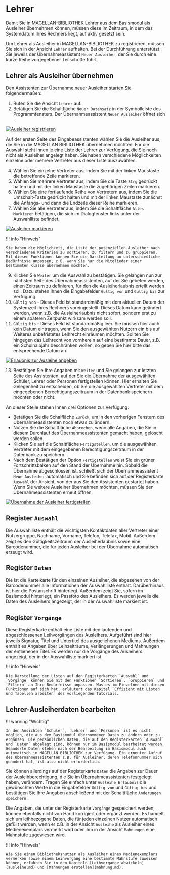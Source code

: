 # Lehrer

[1]:/assets/images/bibliothek/ausleiher_registrieren.png
[2]:/assets/images/bibliothek/ausleiher_markieren.png
[3]:/assets/images/bibliothek/ausleiher_erlaubnis.png
[4]:/assets/images/bibliothek/ausleiher_fertigstellen.png
[5]:/assets/images/bibliothek/schueler01.png

Damit Sie in MAGELLAN-BIBLIOTHEK Lehrer aus dem Basismodul als Ausleiher übernehmen können, müssen diese im Zeitraum, in dem das Systemdatum Ihres Rechners liegt, auf aktiv gesetzt sein.

Um Lehrer als Ausleiher in MAGELLAN-BIBLIOTHEK zu registrieren, müssen Sie sich in der Ansicht `Lehrer` aufhalten. Bei der Durchführung unterstützt Sie jeweils der Übernahmeassistent `Neuer Ausleiher`, der Sie durch eine kurze Reihe vorgegebener Teilschritte führt.

## Lehrer als Ausleiher übernehmen

Den Assistenten zur Übernahme neuer Ausleiher starten Sie folgendermaßen:

1. Rufen Sie die Ansicht `Lehrer` auf.
2. Betätigen Sie die Schaltfläche `Neuer Datensatz` in der Symbolleiste des Programmfensters.
   Der Übernahmeassistent `Neuer Ausleiher` öffnet sich .

[![Ausleiher registrieren][1]][1]

Auf der ersten Seite des Eingabeassistenten wählen Sie die Ausleiher aus, die Sie in die MAGELLAN BIBLIOTHEK übernehmen möchten. Für die Auswahl steht Ihnen je eine Liste der Lehrer zur Verfügung, die Sie noch nicht als Ausleiher angelegt haben. Sie haben verschiedene Möglichkeiten einzelne oder mehrere Vertreter aus dieser Liste auszuwählen.

4. Wählen Sie einzelne Vertreter aus, indem Sie mit der linken Maustaste die betreffende Zeile markieren.
5. Wählen Sie mehrere Vertreter aus, indem Sie die Taste `Strg` gedrückt halten und mit der linken Maustaste die zugehörigen Zeilen markieren.
6. Wählen Sie eine fortlaufende Reihe von Vertretern aus, indem Sie die Umschalt-Taste gedrückt halten und mit der linken Maustaste zunächst die Anfangs- und dann die Endzeile dieser Reihe markieren.
7. Wählen Sie alle Vertreter aus, indem Sie die Schaltfläche `Alles Markieren` betätigen, die sich im Dialogfenster links unter der Auswahlliste befindet.

[![Ausleiher markieren][2]][2]

!!! info "Hinweis"

    Sie haben die Möglichkeit, die Liste der potenziellen Ausleiher nach verschiedenen Kriterien zu sortieren, zu filtern und zu gruppieren. Mit diesen Funktionen können Sie die Darstellung an unterschiedliche Bedürfnisse anpassen, z.B. wenn Sie nur die Mitglieder einer bestimmten Klasse übernehmen möchten.

9. Klicken Sie `Weiter` um die Auswahl zu bestätigen. Sie gelangen nun zur nächsten Seite des Übernahmeassistenten, auf der Sie gebeten werden, einen Zeitraum zu definieren, für den die Ausleiherlaubnis erteilt werden soll. Dazu stehen Ihnen die Eingabefelder `Gültig von` und `Gültig bis` zur Verfügung. 
11. `Gültig von` - Dieses Feld ist standardmäßig mit dem aktuellen Datum der Systemzeit Ihres Rechners voreingestellt. Dieses Datum kann geändert werden, wenn z.B. die Ausleiherlaubnis nicht sofort, sondern erst zu einem späteren Zeitpunkt wirksam werden soll. 
12. `Gültig bis` - Dieses Feld ist standardmäßig leer. Sie müssen hier auch kein Datum eintragen, wenn Sie den ausgewählten Nutzern ein bis auf Weiteres unbefristetes Leihrecht einräumen möchten. Sollten Sie hingegen das Leihrecht von vornherein auf eine bestimmte Dauer, z.B. ein Schulhalbjahr beschränken wollen, so geben Sie hier bitte das entsprechende Datum an.

[![Erlaubnis zur Ausleihe angeben][3]][3]

13. Bestätigen Sie Ihre Angaben mit `Weiter` und Sie gelangen zur letzten Seite des Assistenten, auf der Sie die Übernahme der ausgewählten Schüler, Lehrer oder Personen fertigstellen können. Hier erhalten Sie Gelegenheit zu entscheiden, ob Sie die ausgewählten Vertreter mit dem eingegebenen Berechtigungszeitraum in der Datenbank speichern möchten oder nicht.

An dieser Stelle stehen Ihnen drei Optionen zur Verfügung:

* Betätigen Sie die Schalfläche `Zurück`, um in den vorherigen Fenstern des Übernahmeassistenten noch etwas zu ändern.
* Nutzen Sie die Schaltfläche `Abbrechen`, wenn alle Angaben, die Sie in diesem Durchlauf des Übernahmeassistenten gemacht haben, gelöscht werden sollen.
* Klicken Sie auf die Schaltfläche `Fertigstellen`, um die ausgewählten Vertreter mit dem eingegebenen Berechtigungszeitraum in der Datenbank zu speichern.
* Nach dem Bestätigen der Option `Fertigstellen` weist Sie ein grüner Fortschrittsbalken auf den Stand der Übernahme hin. Sobald die Übernahme abgeschlossen ist, schließt sich der Übernahmeassistent `Neue Ausleiher` automatisch und Sie befinden sich auf der Registerkarte `Auswahl` der Ansicht, von der aus Sie den Assistenten gestartet haben. Wenn Sie weitere Ausleiher übernehmen möchten, müssen Sie den Übernahmeassistenten erneut öffnen.

[![Übernahme der Ausleiher fertigstellen][4]][4]

## Register `Auswahl`

Die Auswahlliste enthält die wichtigsten Kontaktdaten aller Vertreter einer Nutzergruppe, Nachname, Vorname, Telefon, Telefax, Mobil. Außerdem zeigt es den Gültigkeitszeitraum der Ausleiherlaubnis sowie eine Barcodenummer, die für jeden Ausleiher bei der Übernahme automatisch erzeugt wird.

## Register `Daten`

Die ist die Karteikarte für den einzelnen Ausleiher, die abgesehen von der Barcodenummer alle Informationen der Auswahlliste enthält. Darüberhinaus ist hier die Postanschrift hinterlegt. Außerdem zeigt Sie, sofern im Basismodul hinterlegt, ein Passfoto des Ausleihers. Es werden jeweils die Daten des Ausleihers angezeigt, der in der Auswahlliste markiert ist.

## Register `Vorgänge`

Diese Registerkarte enthält eine Liste mit den laufenden und abgeschlossenen Leihvorgängen des Ausleihers. Aufgeführt sind hier jeweils Signatur, Titel und Untertitel des ausgeliehenen Mediums. Außerdem enthält es Angaben über Leihzeiträume, Verlängerungen und Mahnungen der entliehenen Titel. Es werden nur die Vorgänge des Ausleihers angezeigt, der in der Auswahlliste markiert ist.

!!! info "Hinweis"

    Die Darstellung der Listen auf den Registerkarten `Auswahl` und `Vorgänge` können Sie mit den Funktionen `Sortieren`, `Gruppieren` und `Filtern` an Ihre Bedürfnisse anpassen. Was es im Einzelnen mit diesen Funktionen auf sich hat, erläutert das Kapitel `Effizient mit Listen und Tabellen arbeiten` des vorliegenden Tutorials.

## Lehrer-Ausleiherdaten bearbeiten

!!! warning "Wichtig"

    In den Ansichten `Schüler`, `Lehrer` und `Personen` ist es nicht möglich, die aus dem Basismodul übernommenen Daten zu ändern oder zu ergänzen. Die persönlichen Daten, die auf den Registerkarten `Auswahl` und `Daten` abgelegt sind, können nur im Basismodul bearbeitet werden. Geänderte Daten stehen nach der Bearbeitung im Basismodul auch automatisch in MAGELLAN BIBLIOTHEK zur Verfügung. Ein erneuter Aufruf des Übernahmeassistenten z.B. für Ausleiher, deren Telefonnummer sich geändert hat, ist also nicht erforderlich.

Sie können allerdings auf der Registerkarte `Daten` die Angaben zur Dauer der Ausleihberechtigung, die Sie im Übernahmeassistenten festgelegt haben, verändern. Tragen Sie einfach unter `Ausleihe Erlaubnis` die gewünschten Werte in die Eingabefelder `Gültig von` und `Gültig bis` und bestätigen Sie Ihre Angaben abschließend mit der Schaltfläche `Änderungen speichern` .

Die Angaben, die unter der Registerkarte `Vorgänge` gespeichert werden, können ebenfalls nicht von Hand korrigiert oder ergänzt werden. Es handelt sich um leihbezogene Daten, die für jeden einzelnen Nutzer automatisch gefüllt werden, wenn er z.B. in der Ansicht `Ausleihe` als Ausleiher eines Medienexemplars vermerkt wird oder ihm in der Ansicht `Mahnungen` eine Mahnstufe zugewiesen wird.

!!! info "Hinweis"

    Wie Sie einen Bibliotheksnutzer als Ausleiher eines Medienexemplars vermerken sowie einem Leihvorgang eine bestimmte Mahnstufe zuweisen können, erfahren Sie in den Kapiteln [Leihvorgange abwickeln](ausleihe.md) und [Mahnungen erstellen](mahnung.md).
